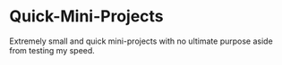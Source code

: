 # Quick-Mini-Projects
Extremely small and quick mini-projects with no ultimate purpose aside from testing my speed.
